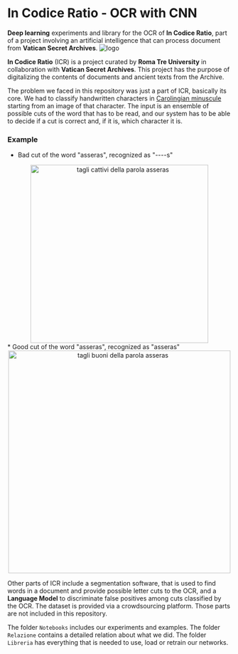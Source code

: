 # In Codice Ratio - OCR with CNN
**Deep learning** experiments and library for the OCR of **In Codice Ratio**, part of a project involving an artificial intelligence that can process document from **Vatican Secret Archives**.
![logo](icr_ocr_logo.png)

**In Codice Ratio** (ICR) is a project curated by **Roma Tre University** in collaboration with **Vatican Secret Archives**. This project has the purpose of digitalizing the contents of documents and ancient texts from the Archive.

The problem we faced in this repository was just a part of ICR, basically its core. We had to classify handwritten characters in [Carolingian minuscule](https://en.wikipedia.org/wiki/Carolingian_minuscule) starting from an image of that character. The input is an ensemble of possible cuts of the word that has to be read, and our system has to be able to decide if a cut is correct and, if it is, which character it is. 

### Example

* Bad cut of the word "asseras", recognized as "----s"
<div align="center">
<img src="Relazione/images/asseras-bad-cut.png" alt="tagli cattivi della parola asseras" width="400" /> 
</div>
* Good cut of the word "asseras", recognized as "asseras"
<div align="center">
<img src="Relazione/images/asseras-good-cut.png" alt="tagli buoni della parola asseras" width="500" />
</div>

Other parts of ICR include a segmentation software, that is used to find words in a document and provide possible letter cuts to the OCR, and a **Language Model** to discriminate false positives among cuts classified by the OCR. The dataset is provided via a crowdsourcing platform. Those parts are not included in this repository.

The folder `Notebooks` includes our experiments and examples. The folder `Relazione` contains a detailed relation about what we did. The folder `Libreria` has everything that is needed to use, load or retrain our networks.
